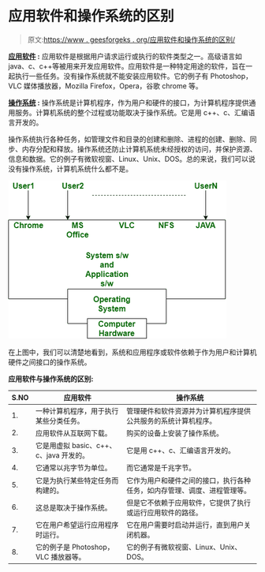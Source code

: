# 应用软件和操作系统的区别

> 原文:[https://www . geesforgeks . org/应用软件和操作系统的区别/](https://www.geeksforgeeks.org/difference-between-application-software-and-operating-system/)

**[应用软件](https://www.geeksforgeeks.org/software-concepts/) :**
应用软件是根据用户请求运行或执行的软件类型之一。高级语言如 java、c、c++等被用来开发应用软件。应用软件是一种特定用途的软件，旨在一起执行一些任务。没有操作系统就不能安装应用软件。它的例子有 Photoshop，VLC 媒体播放器，Mozilla Firefox，Opera，谷歌 chrome 等。

**[操作系统](https://www.geeksforgeeks.org/introduction-of-operating-system-set-1/) :**
操作系统是计算机程序，作为用户和硬件的接口，为计算机程序提供通用服务。计算机系统的整个过程或功能取决于操作系统。它是用 c++、c、汇编语言开发的。

操作系统执行各种任务，如管理文件和目录的创建和删除、进程的创建、删除、同步、内存分配和释放。操作系统还防止计算机系统未经授权的访问，并保护资源、信息和数据。它的例子有微软视窗、Linux、Unix、DOS。总的来说，我们可以说没有操作系统，计算机系统什么都不是。

![](img/845f296d904c620a303d9199a2023203.png)

在上图中，我们可以清楚地看到，系统和应用程序或软件依赖于作为用户和计算机硬件之间接口的操作系统。

**应用软件与操作系统的区别:**

<center>

| S.NO | 应用软件 | 操作系统 |
| --- | --- | --- |
| 1. | 一种计算机程序，用于执行某些分类任务。 | 管理硬件和软件资源并为计算机程序提供公共服务的系统计算机程序。 |
| 2. | 应用软件从互联网下载。 | 购买的设备上安装了操作系统。 |
| 3. | 它是用虚拟 basic、c++、c、java 开发的。 | 它是用 c++、c、汇编语言开发的。 |
| 4. | 它通常以兆字节为单位。 | 而它通常是千兆字节。 |
| 5. | 它是为执行某些特定任务而构建的。 | 它作为用户和硬件之间的接口，执行各种任务，如内存管理、调度、进程管理等。 |
| 6. | 这总是取决于操作系统。 | 但是它不依赖于应用软件，它提供了执行或运行应用软件的路径。 |
| 7. | 它在用户希望运行应用程序时运行。 | 它在用户需要时启动并运行，直到用户关闭机器。 |
| 8. | 它的例子是 Photoshop，VLC 播放器等。 | 它的例子有微软视窗、Linux、Unix、DOS。 |

</center>